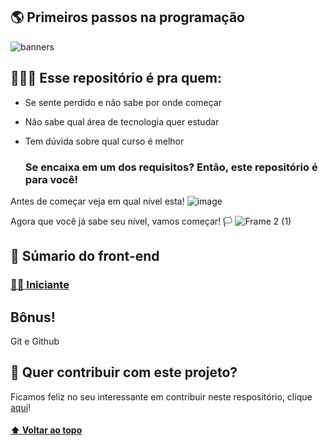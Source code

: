 ## 🌎 Primeiros passos na programação

![banners](https://user-images.githubusercontent.com/94902491/143292765-c054199e-1345-465f-8461-b4456e216121.png)

## 🤷🏽‍♀️ Esse repositório é pra quem:

- Se sente perdido e não sabe por onde começar
- Não sabe qual área de tecnologia quer estudar
- Tem dúvida sobre qual curso é melhor

    ### Se encaixa em um dos requisitos? Então, este repositório é para você!
Antes de começar veja em qual nível esta!
![image](https://user-images.githubusercontent.com/94902491/143455696-364fed0c-6374-4c1f-8c0b-9d93dd732322.png)

Agora que você já sabe seu nível, vamos começar! 🏳
![Frame 2 (1)](https://user-images.githubusercontent.com/94902491/143465579-c4c13479-115e-41e1-9d1b-68771735132e.png)

## 📗 Súmario do front-end

### [👶🏽 Iniciante](./front-end/iniciante/cursos.md)


## Bônus!
Git e Github


## 📝 Quer contribuir com este projeto? 
Ficamos feliz no seu interessante em contribuir neste respositório, clique [aqui](https://github.com/nycolexavierr/primeiros-passos/blob/main/CONTRIBUTING.md)!

#### [⬆️ Voltar ao topo]()
